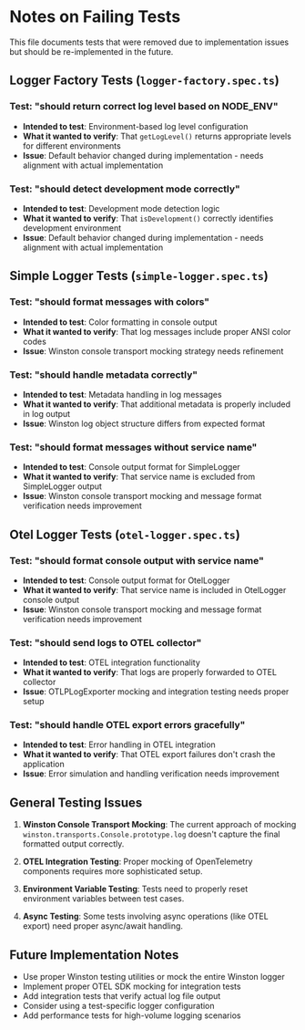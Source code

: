 # Notes on Failing Tests

This file documents tests that were removed due to implementation issues but should be re-implemented in the future.

## Logger Factory Tests (`logger-factory.spec.ts`)

### Test: "should return correct log level based on NODE_ENV"

- **Intended to test**: Environment-based log level configuration
- **What it wanted to verify**: That `getLogLevel()` returns appropriate levels for different environments
- **Issue**: Default behavior changed during implementation - needs alignment with actual implementation

### Test: "should detect development mode correctly"

- **Intended to test**: Development mode detection logic
- **What it wanted to verify**: That `isDevelopment()` correctly identifies development environment
- **Issue**: Default behavior changed during implementation - needs alignment with actual implementation

## Simple Logger Tests (`simple-logger.spec.ts`)

### Test: "should format messages with colors"

- **Intended to test**: Color formatting in console output
- **What it wanted to verify**: That log messages include proper ANSI color codes
- **Issue**: Winston console transport mocking strategy needs refinement

### Test: "should handle metadata correctly"

- **Intended to test**: Metadata handling in log messages
- **What it wanted to verify**: That additional metadata is properly included in log output
- **Issue**: Winston log object structure differs from expected format

### Test: "should format messages without service name"

- **Intended to test**: Console output format for SimpleLogger
- **What it wanted to verify**: That service name is excluded from SimpleLogger output
- **Issue**: Winston console transport mocking and message format verification needs improvement

## Otel Logger Tests (`otel-logger.spec.ts`)

### Test: "should format console output with service name"

- **Intended to test**: Console output format for OtelLogger
- **What it wanted to verify**: That service name is included in OtelLogger console output
- **Issue**: Winston console transport mocking and message format verification needs improvement

### Test: "should send logs to OTEL collector"

- **Intended to test**: OTEL integration functionality
- **What it wanted to verify**: That logs are properly forwarded to OTEL collector
- **Issue**: OTLPLogExporter mocking and integration testing needs proper setup

### Test: "should handle OTEL export errors gracefully"

- **Intended to test**: Error handling in OTEL integration
- **What it wanted to verify**: That OTEL export failures don't crash the application
- **Issue**: Error simulation and handling verification needs improvement

## General Testing Issues

1. **Winston Console Transport Mocking**: The current approach of mocking `winston.transports.Console.prototype.log` doesn't capture the final formatted output correctly.

2. **OTEL Integration Testing**: Proper mocking of OpenTelemetry components requires more sophisticated setup.

3. **Environment Variable Testing**: Tests need to properly reset environment variables between test cases.

4. **Async Testing**: Some tests involving async operations (like OTEL export) need proper async/await handling.

## Future Implementation Notes

- Use proper Winston testing utilities or mock the entire Winston logger
- Implement proper OTEL SDK mocking for integration tests
- Add integration tests that verify actual log file output
- Consider using a test-specific logger configuration
- Add performance tests for high-volume logging scenarios



